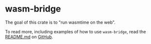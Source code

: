 # wasm-bridge

The goal of this crate is to "run wasmtime on the web".

To read more, including examples of how to use `wasm-bridge`, read the
[README.md](https://github.com/kajacx/wasm-bridge/blob/master/README.md)
on [GitHub](https://github.com/kajacx/wasm-bridge#wasm-bridge).

